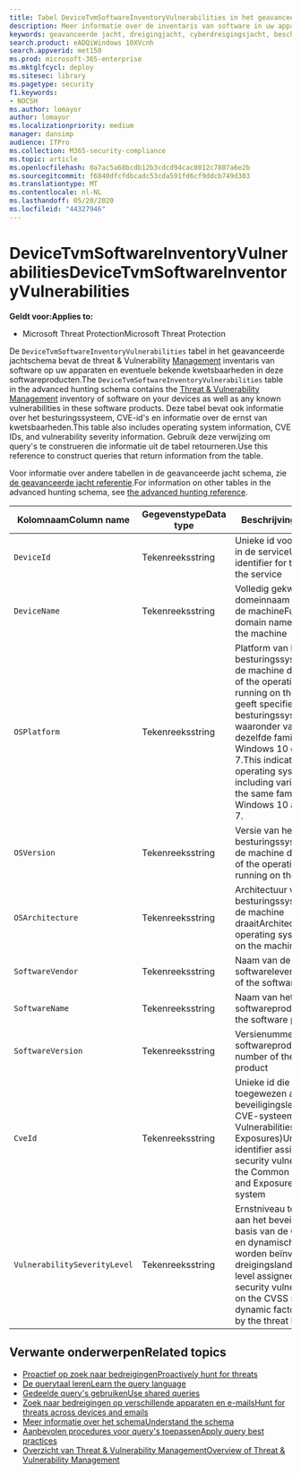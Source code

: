 ```yaml
---
title: Tabel DeviceTvmSoftwareInventoryVulnerabilities in het geavanceerde jachtschema
description: Meer informatie over de inventaris van software in uw apparaten en hun kwetsbaarheden in de tabel DeviceTvmSoftwareInventoryVulnerabilities van het geavanceerde jachtschema.
keywords: geavanceerde jacht, dreigingjacht, cyberdreigingsjacht, bescherming tegen microsoft-dreigingen, microsoft 365, mtp, m365, zoekopdracht, query, telemetrie, schemareferentie, kusto, tabel, kolom, gegevenstype, beschrijving, bedreiging & kwetsbaarheidsbeheer, TVM, apparaatbeheer, software, inventaris, kwetsbaarheden, CVE ID, OS DeviceTvmSoftwareInventoryVulnerabilities
search.product: eADQiWindows 10XVcnh
search.appverid: met150
ms.prod: microsoft-365-enterprise
ms.mktglfcycl: deploy
ms.sitesec: library
ms.pagetype: security
f1.keywords:
- NOCSH
ms.author: lomayor
author: lomayor
ms.localizationpriority: medium
manager: dansimp
audience: ITPro
ms.collection: M365-security-compliance
ms.topic: article
ms.openlocfilehash: 0a7ac5a68bcdb12b3cdcd94cac8012c7807a6e2b
ms.sourcegitcommit: f6840dfcfdbcadc53cda591fd6cf9ddcb749d303
ms.translationtype: MT
ms.contentlocale: nl-NL
ms.lasthandoff: 05/20/2020
ms.locfileid: "44327946"
---
```

# <a name="devicetvmsoftwareinventoryvulnerabilities"></a><span data-ttu-id="1cfda-104">DeviceTvmSoftwareInventoryVulnerabilities</span><span class="sxs-lookup"><span data-stu-id="1cfda-104">DeviceTvmSoftwareInventoryVulnerabilities</span></span>

<span data-ttu-id="1cfda-105">**Geldt voor:**</span><span class="sxs-lookup"><span data-stu-id="1cfda-105">**Applies to:**</span></span>
- <span data-ttu-id="1cfda-106">Microsoft Threat Protection</span><span class="sxs-lookup"><span data-stu-id="1cfda-106">Microsoft Threat Protection</span></span>



<span data-ttu-id="1cfda-107">De `DeviceTvmSoftwareInventoryVulnerabilities` tabel in het geavanceerde jachtschema bevat de threat & Vulnerability [Management](https://docs.microsoft.com/windows/security/threat-protection/microsoft-defender-atp/next-gen-threat-and-vuln-mgt) inventaris van software op uw apparaten en eventuele bekende kwetsbaarheden in deze softwareproducten.</span><span class="sxs-lookup"><span data-stu-id="1cfda-107">The `DeviceTvmSoftwareInventoryVulnerabilities` table in the advanced hunting schema contains the [Threat & Vulnerability Management](https://docs.microsoft.com/windows/security/threat-protection/microsoft-defender-atp/next-gen-threat-and-vuln-mgt) inventory of software on your devices as well as any known vulnerabilities in these software products.</span></span> <span data-ttu-id="1cfda-108">Deze tabel bevat ook informatie over het besturingssysteem, CVE-id's en informatie over de ernst van kwetsbaarheden.</span><span class="sxs-lookup"><span data-stu-id="1cfda-108">This table also includes operating system information, CVE IDs, and vulnerability severity information.</span></span> <span data-ttu-id="1cfda-109">Gebruik deze verwijzing om query's te construeren die informatie uit de tabel retourneren.</span><span class="sxs-lookup"><span data-stu-id="1cfda-109">Use this reference to construct queries that return information from the table.</span></span>

<span data-ttu-id="1cfda-110">Voor informatie over andere tabellen in de geavanceerde jacht schema, zie [de geavanceerde jacht referentie](advanced-hunting-schema-tables.md).</span><span class="sxs-lookup"><span data-stu-id="1cfda-110">For information on other tables in the advanced hunting schema, see [the advanced hunting reference](advanced-hunting-schema-tables.md).</span></span>

| <span data-ttu-id="1cfda-111">Kolomnaam</span><span class="sxs-lookup"><span data-stu-id="1cfda-111">Column name</span></span> | <span data-ttu-id="1cfda-112">Gegevenstype</span><span class="sxs-lookup"><span data-stu-id="1cfda-112">Data type</span></span> | <span data-ttu-id="1cfda-113">Beschrijving</span><span class="sxs-lookup"><span data-stu-id="1cfda-113">Description</span></span> |
|-------------|-----------|-------------|
| `DeviceId` | <span data-ttu-id="1cfda-114">Tekenreeks</span><span class="sxs-lookup"><span data-stu-id="1cfda-114">string</span></span> | <span data-ttu-id="1cfda-115">Unieke id voor de machine in de service</span><span class="sxs-lookup"><span data-stu-id="1cfda-115">Unique identifier for the machine in the service</span></span> |
| `DeviceName` | <span data-ttu-id="1cfda-116">Tekenreeks</span><span class="sxs-lookup"><span data-stu-id="1cfda-116">string</span></span> | <span data-ttu-id="1cfda-117">Volledig gekwalificeerde domeinnaam (FQDN) van de machine</span><span class="sxs-lookup"><span data-stu-id="1cfda-117">Fully qualified domain name (FQDN) of the machine</span></span> |
| `OSPlatform` | <span data-ttu-id="1cfda-118">Tekenreeks</span><span class="sxs-lookup"><span data-stu-id="1cfda-118">string</span></span> | <span data-ttu-id="1cfda-119">Platform van het besturingssysteem dat op de machine draait.</span><span class="sxs-lookup"><span data-stu-id="1cfda-119">Platform of the operating system running on the machine.</span></span> <span data-ttu-id="1cfda-120">Dit geeft specifieke besturingssystemen aan, waaronder variaties binnen dezelfde familie, zoals Windows 10 en Windows 7.</span><span class="sxs-lookup"><span data-stu-id="1cfda-120">This indicates specific operating systems, including variations within the same family, such as Windows 10 and Windows 7.</span></span> |
| `OSVersion` | <span data-ttu-id="1cfda-121">Tekenreeks</span><span class="sxs-lookup"><span data-stu-id="1cfda-121">string</span></span> | <span data-ttu-id="1cfda-122">Versie van het besturingssysteem die op de machine draait</span><span class="sxs-lookup"><span data-stu-id="1cfda-122">Version of the operating system running on the machine</span></span> |
| `OSArchitecture` | <span data-ttu-id="1cfda-123">Tekenreeks</span><span class="sxs-lookup"><span data-stu-id="1cfda-123">string</span></span> | <span data-ttu-id="1cfda-124">Architectuur van het besturingssysteem dat op de machine draait</span><span class="sxs-lookup"><span data-stu-id="1cfda-124">Architecture of the operating system running on the machine</span></span> |
| `SoftwareVendor` | <span data-ttu-id="1cfda-125">Tekenreeks</span><span class="sxs-lookup"><span data-stu-id="1cfda-125">string</span></span> | <span data-ttu-id="1cfda-126">Naam van de softwareleverancier</span><span class="sxs-lookup"><span data-stu-id="1cfda-126">Name of the software vendor</span></span> |
| `SoftwareName` | <span data-ttu-id="1cfda-127">Tekenreeks</span><span class="sxs-lookup"><span data-stu-id="1cfda-127">string</span></span> | <span data-ttu-id="1cfda-128">Naam van het softwareproduct</span><span class="sxs-lookup"><span data-stu-id="1cfda-128">Name of the software product</span></span> |
| `SoftwareVersion` | <span data-ttu-id="1cfda-129">Tekenreeks</span><span class="sxs-lookup"><span data-stu-id="1cfda-129">string</span></span> | <span data-ttu-id="1cfda-130">Versienummer van het softwareproduct</span><span class="sxs-lookup"><span data-stu-id="1cfda-130">Version number of the software product</span></span> |
| `CveId` | <span data-ttu-id="1cfda-131">Tekenreeks</span><span class="sxs-lookup"><span data-stu-id="1cfda-131">string</span></span> | <span data-ttu-id="1cfda-132">Unieke id die is toegewezen aan het beveiligingslek onder het CVE-systeem (Common Vulnerabilities and Exposures)</span><span class="sxs-lookup"><span data-stu-id="1cfda-132">Unique identifier assigned to the security vulnerability under the Common Vulnerabilities and Exposures (CVE) system</span></span> |
| `VulnerabilitySeverityLevel` | <span data-ttu-id="1cfda-133">Tekenreeks</span><span class="sxs-lookup"><span data-stu-id="1cfda-133">string</span></span> | <span data-ttu-id="1cfda-134">Ernstniveau toegewezen aan het beveiligingslek op basis van de CVSS-score en dynamische factoren die worden beïnvloed door het dreigingslandschap</span><span class="sxs-lookup"><span data-stu-id="1cfda-134">Severity level assigned to the security vulnerability based on the CVSS score and dynamic factors influenced by the threat landscape</span></span> |



## <a name="related-topics"></a><span data-ttu-id="1cfda-135">Verwante onderwerpen</span><span class="sxs-lookup"><span data-stu-id="1cfda-135">Related topics</span></span>

- [<span data-ttu-id="1cfda-136">Proactief op zoek naar bedreigingen</span><span class="sxs-lookup"><span data-stu-id="1cfda-136">Proactively hunt for threats</span></span>](advanced-hunting-overview.md)
- [<span data-ttu-id="1cfda-137">De querytaal leren</span><span class="sxs-lookup"><span data-stu-id="1cfda-137">Learn the query language</span></span>](advanced-hunting-query-language.md)
- [<span data-ttu-id="1cfda-138">Gedeelde query's gebruiken</span><span class="sxs-lookup"><span data-stu-id="1cfda-138">Use shared queries</span></span>](advanced-hunting-shared-queries.md)
- [<span data-ttu-id="1cfda-139">Zoek naar bedreigingen op verschillende apparaten en e-mails</span><span class="sxs-lookup"><span data-stu-id="1cfda-139">Hunt for threats across devices and emails</span></span>](advanced-hunting-query-emails-devices.md)
- [<span data-ttu-id="1cfda-140">Meer informatie over het schema</span><span class="sxs-lookup"><span data-stu-id="1cfda-140">Understand the schema</span></span>](advanced-hunting-schema-tables.md)
- [<span data-ttu-id="1cfda-141">Aanbevolen procedures voor query's toepassen</span><span class="sxs-lookup"><span data-stu-id="1cfda-141">Apply query best practices</span></span>](advanced-hunting-best-practices.md)
- [<span data-ttu-id="1cfda-142">Overzicht van Threat & Vulnerability Management</span><span class="sxs-lookup"><span data-stu-id="1cfda-142">Overview of Threat & Vulnerability Management</span></span>](https://docs.microsoft.com/windows/security/threat-protection/microsoft-defender-atp/next-gen-threat-and-vuln-mgt)
